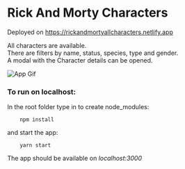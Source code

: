 # Rick And Morty Characters

Deployed on <https://rickandmortyallcharacters.netlify.app>

All characters are available.  
There are filters by name, status, species, type and gender.  
A modal with the Character details can be opened.  

![App Gif](RickAndMorty.gif)

### To run on localhost:  
In the root folder type in to create node_modules:  
```
    npm install  
```
and start the app:  
```
    yarn start  
```
The app should be available on *localhost:3000*  
